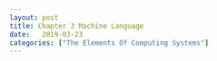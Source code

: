 ```yaml
---
layout: post
title: Chapter 3 Machine Language
date:   2019-03-23
categories: ["The Elements Of Computing Systems"]
---
```

